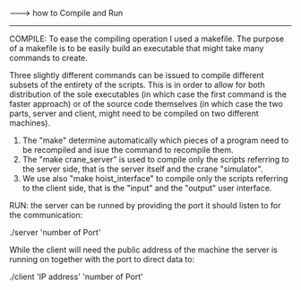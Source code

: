 ---> how to Compile and Run
***************************

COMPILE: To ease the compiling operation I used a makefile. The purpose of a makefile is to be easily build an executable that might take many commands to create.

Three slightly different commands can be issued to compile different subsets
of the entirety of the scripts. This is in order to allow for both distribution of the sole
executables (in which case the first command is the faster approach) or of the source
code themselves (in which case the two parts, server and client, might need to be compiled on two
different machines).

1) The "make" determine automatically which pieces of a program need to be recompiled and isue the command to recompile them.
2) The "make crane_server" is used to compile only the scripts referring to the server side, that is the server itself and the crane "simulator".
3) We use also "make hoist_interface" to compile only the scripts referring to the client side, that is the "input" and the "output" user interface.

RUN: the server can be runned by providing the port it should listen to for the communication:

 ./server 'number of Port'

While the client will need the public address of the machine the server is running on together
with the port to direct data to:

 ./client 'IP address' 'number of Port'
